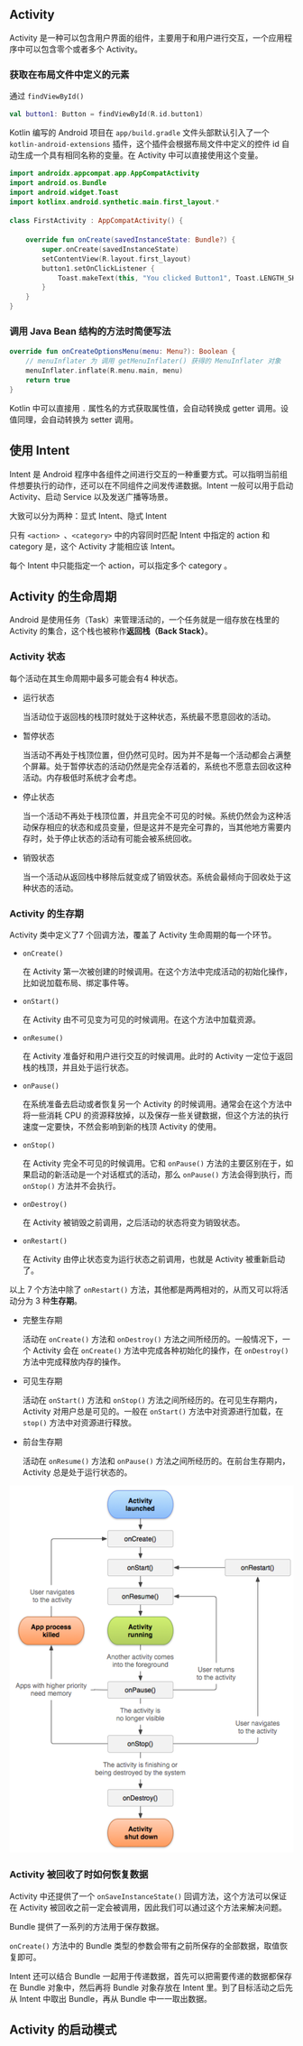 ## Activity

Activity 是一种可以包含用户界面的组件，主要用于和用户进行交互，一个应用程序中可以包含零个或者多个 Activity。

### 获取在布局文件中定义的元素

通过 `findViewById()` 

```kotlin
val button1: Button = findViewById(R.id.button1)
```

Kotlin 编写的 Android 项目在 `app/build.gradle` 文件头部默认引入了一个 `kotlin-android-extensions` 插件，这个插件会根据布局文件中定义的控件 id 自动生成一个具有相同名称的变量。在 Activity 中可以直接使用这个变量。

```kotlin
import androidx.appcompat.app.AppCompatActivity
import android.os.Bundle
import android.widget.Toast
import kotlinx.android.synthetic.main.first_layout.*

class FirstActivity : AppCompatActivity() {

    override fun onCreate(savedInstanceState: Bundle?) {
        super.onCreate(savedInstanceState)
        setContentView(R.layout.first_layout)
        button1.setOnClickListener {
            Toast.makeText(this, "You clicked Button1", Toast.LENGTH_SHORT).show()
        }
    }
}
```

### 调用 Java Bean 结构的方法时简便写法

```kotlin
override fun onCreateOptionsMenu(menu: Menu?): Boolean {
    // menuInflater 为 调用 getMenuInflater() 获得的 MenuInflater 对象
    menuInflater.inflate(R.menu.main, menu)
    return true
}
```

Kotlin 中可以直接用 `.` 属性名的方式获取属性值，会自动转换成 getter 调用。设值同理，会自动转换为 setter 调用。

## 使用 Intent

Intent 是 Android 程序中各组件之间进行交互的一种重要方式。可以指明当前组件想要执行的动作，还可以在不同组件之间发传递数据。Intent 一般可以用于启动 Activity、启动 Service 以及发送广播等场景。

大致可以分为两种：显式 Intent、隐式 Intent

只有 `<action> `、`<category>` 中的内容同时匹配 Intent 中指定的 action 和 category 是，这个 Activity 才能相应该 Intent。

每个 Intent 中只能指定一个 action，可以指定多个 category 。

## Activity 的生命周期

Android 是使用任务（Task）来管理活动的，一个任务就是一组存放在栈里的 Activity 的集合，这个栈也被称作**返回栈（Back Stack）**。

### Activity 状态

每个活动在其生命周期中最多可能会有4 种状态。

- 运行状态

  当活动位于返回栈的栈顶时就处于这种状态，系统最不愿意回收的活动。

- 暂停状态

  当活动不再处于栈顶位置，但仍然可见时。因为并不是每一个活动都会占满整个屏幕。处于暂停状态的活动仍然是完全存活着的，系统也不愿意去回收这种活动。内存极低时系统才会考虑。

- 停止状态

  当一个活动不再处于栈顶位置，并且完全不可见的时候。系统仍然会为这种活动保存相应的状态和成员变量，但是这并不是完全可靠的，当其他地方需要内存时，处于停止状态的活动有可能会被系统回收。

- 销毁状态

  当一个活动从返回栈中移除后就变成了销毁状态。系统会最倾向于回收处于这种状态的活动。

### Activity 的生存期

Activity 类中定义了7 个回调方法，覆盖了 Activity 生命周期的每一个环节。

- `onCreate()`

  在 Activity 第一次被创建的时候调用。在这个方法中完成活动的初始化操作，比如说加载布局、绑定事件等。

- `onStart()`

  在 Activity 由不可见变为可见的时候调用。在这个方法中加载资源。

- `onResume()`

  在 Activity 准备好和用户进行交互的时候调用。此时的 Activity 一定位于返回栈的栈顶，并且处于运行状态。

- `onPause()`

  在系统准备去启动或者恢复另一个 Activity 的时候调用。通常会在这个方法中将一些消耗 CPU 的资源释放掉，以及保存一些关键数据，但这个方法的执行速度一定要快，不然会影响到新的栈顶 Activity 的使用。

- `onStop()`

  在 Activity 完全不可见的时候调用。它和 `onPause()` 方法的主要区别在于，如果启动的新活动是一个对话框式的活动，那么 `onPause()` 方法会得到执行，而 `onStop()` 方法并不会执行。

- `onDestroy()`

  在 Activity 被销毁之前调用，之后活动的状态将变为销毁状态。
  
- `onRestart()`

  在 Activity  由停止状态变为运行状态之前调用，也就是 Activity 被重新启动了。

以上 7 个方法中除了 `onRestart()` 方法，其他都是两两相对的，从而又可以将活动分为 3 种**生存期**。

- 完整生存期

  活动在 `onCreate()` 方法和 `onDestroy()` 方法之间所经历的。一般情况下，一个 Activity 会在 `onCreate()` 方法中完成各种初始化的操作，在 `onDestroy()` 方法中完成释放内存的操作。

- 可见生存期

  活动在 `onStart()` 方法和 `onStop()` 方法之间所经历的。在可见生存期内，Activity 对用户总是可见的。一般在 `onStart()` 方法中对资源进行加载，在 `stop()` 方法中对资源进行释放。

- 前台生存期

  活动在 `onResume()` 方法和 `onPause()` 方法之间所经历的。在前台生存期内，Activity 总是处于运行状态的。

![](../images/chapter02/activity_lifecycle.png)

### Activity 被回收了时如何恢复数据

Activity 中还提供了一个 `onSaveInstanceState()` 回调方法，这个方法可以保证在 Activity 被回收之前一定会被调用，因此我们可以通过这个方法来解决问题。

Bundle 提供了一系列的方法用于保存数据。

`onCreate()` 方法中的 Bundle 类型的参数会带有之前所保存的全部数据，取值恢复即可。

Intent 还可以结合 Bundle 一起用于传递数据，首先可以把需要传递的数据都保存在 Bundle 对象中，然后再将 Bundle 对象存放在 Intent 里。到了目标活动之后先从 Intent 中取出 Bundle，再从 Bundle 中一一取出数据。

## Activity 的启动模式

